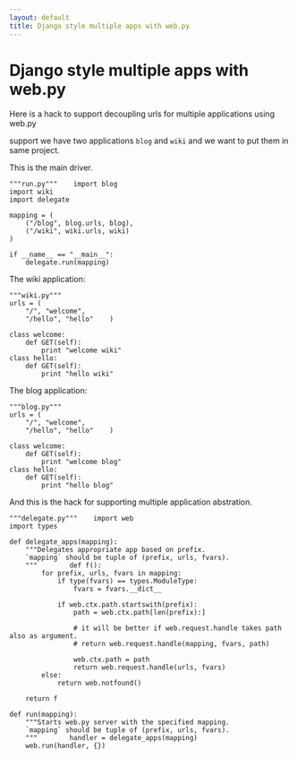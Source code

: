 ```yaml
---
layout: default
title: Django style multiple apps with web.py
---
```


# Django style multiple apps with web.py

Here is a hack to support decoupling urls for multiple applications using web.py


support we have two applications `blog` and `wiki` and we want to put them in same project.

This is the main driver.

    """run.py"""    import blog
    import wiki
    import delegate

    mapping = (
        ("/blog", blog.urls, blog),
        ("/wiki", wiki.urls, wiki)
    )

    if __name__ == "__main__":
        delegate.run(mapping)


The wiki application:

    """wiki.py"""
    urls = (
        "/", "welcome",
        "/hello", "hello"    )

    class welcome:
        def GET(self):
            print "welcome wiki"
    class hello:
        def GET(self):
            print "hello wiki"
The blog application:

    """blog.py"""
    urls = (
        "/", "welcome",
        "/hello", "hello"    )

    class welcome:
        def GET(self):
            print "welcome blog"
    class hello:
        def GET(self):
            print "hello blog"        

And this is the hack for supporting multiple application abstration.


    """delegate.py"""    import web
    import types

    def delegate_apps(mapping):
        """Delegates appropriate app based on prefix.
        `mapping` should be tuple of (prefix, urls, fvars).
        """        def f():
            for prefix, urls, fvars in mapping:
                if type(fvars) == types.ModuleType:
                    fvars = fvars.__dict__

                if web.ctx.path.startswith(prefix):
                    path = web.ctx.path[len(prefix):]

                    # it will be better if web.request.handle takes path also as argument.
                    # return web.request.handle(mapping, fvars, path)
                    
                    web.ctx.path = path
                    return web.request.handle(urls, fvars)
            else:
                return web.notfound()

        return f

    def run(mapping):
        """Starts web.py server with the specified mapping.
        `mapping` should be tuple of (prefix, urls, fvars).
        """        handler = delegate_apps(mapping)
        web.run(handler, {})
